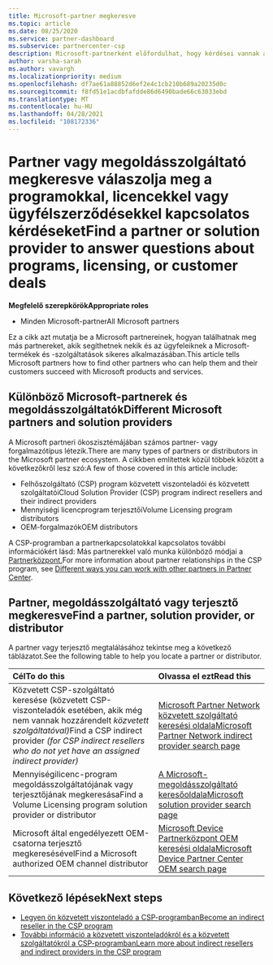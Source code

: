 ```yaml
---
title: Microsoft-partner megkeresve
ms.topic: article
ms.date: 08/25/2020
ms.service: partner-dashboard
ms.subservice: partnercenter-csp
description: Microsoft-partnerként előfordulhat, hogy kérdései vannak arról, hogyan segíthet az ügyfeleknek vagy bizonyos programoknak. Keresse meg a további partnereket, akik segíthetnek.
author: varsha-sarah
ms.author: vavargh
ms.localizationpriority: medium
ms.openlocfilehash: df7ae61a88852d6ef2e4c1cb210b689a20235d0c
ms.sourcegitcommit: f8fd51e1acdbfafdde86d6490bade66c63033ebd
ms.translationtype: MT
ms.contentlocale: hu-HU
ms.lasthandoff: 04/28/2021
ms.locfileid: "108172336"
---
```

# <a name="find-a-partner-or-solution-provider-to-answer-questions-about-programs-licensing-or-customer-deals"></a><span data-ttu-id="b49b2-104">Partner vagy megoldásszolgáltató megkeresve válaszolja meg a programokkal, licencekkel vagy ügyfélszerződésekkel kapcsolatos kérdéseket</span><span class="sxs-lookup"><span data-stu-id="b49b2-104">Find a partner or solution provider to answer questions about programs, licensing, or customer deals</span></span> 

<span data-ttu-id="b49b2-105">**Megfelelő szerepkörök**</span><span class="sxs-lookup"><span data-stu-id="b49b2-105">**Appropriate roles**</span></span>

- <span data-ttu-id="b49b2-106">Minden Microsoft-partner</span><span class="sxs-lookup"><span data-stu-id="b49b2-106">All Microsoft partners</span></span>

<span data-ttu-id="b49b2-107">Ez a cikk azt mutatja be a Microsoft partnereinek, hogyan találhatnak meg más partnereket, akik segíthetnek nekik és az ügyfeleiknek a Microsoft-termékek és -szolgáltatások sikeres alkalmazásában.</span><span class="sxs-lookup"><span data-stu-id="b49b2-107">This article tells Microsoft partners how to find other partners who can help them and their customers succeed with Microsoft products and services.</span></span>

## <a name="different-microsoft-partners-and-solution-providers"></a><span data-ttu-id="b49b2-108">Különböző Microsoft-partnerek és megoldásszolgáltatók</span><span class="sxs-lookup"><span data-stu-id="b49b2-108">Different Microsoft partners and solution providers</span></span>

<span data-ttu-id="b49b2-109">A Microsoft partneri ökoszisztémájában számos partner- vagy forgalmazótípus létezik.</span><span class="sxs-lookup"><span data-stu-id="b49b2-109">There are many types of partners or distributors in the Microsoft partner ecosystem.</span></span> <span data-ttu-id="b49b2-110">A cikkben említettek közül többek között a következőkről lesz szó:</span><span class="sxs-lookup"><span data-stu-id="b49b2-110">A few of those covered in this article include:</span></span>

- <span data-ttu-id="b49b2-111">Felhőszolgáltató (CSP) program közvetett viszonteladói és közvetett szolgáltatói</span><span class="sxs-lookup"><span data-stu-id="b49b2-111">Cloud Solution Provider (CSP) program indirect resellers and their indirect providers</span></span>
- <span data-ttu-id="b49b2-112">Mennyiségi licencprogram terjesztői</span><span class="sxs-lookup"><span data-stu-id="b49b2-112">Volume Licensing program distributors</span></span>
- <span data-ttu-id="b49b2-113">OEM-forgalmazók</span><span class="sxs-lookup"><span data-stu-id="b49b2-113">OEM distributors</span></span>

<span data-ttu-id="b49b2-114">A CSP-programban a partnerkapcsolatokkal kapcsolatos további információkért lásd: Más partnerekkel való munka különböző módjai a [Partnerközpont.](work-with-other-partners.md)</span><span class="sxs-lookup"><span data-stu-id="b49b2-114">For more information about partner relationships in the CSP program, see [Different ways you can work with other partners in Partner Center](work-with-other-partners.md).</span></span>

## <a name="find-a-partner-solution-provider-or-distributor"></a><span data-ttu-id="b49b2-115">Partner, megoldásszolgáltató vagy terjesztő megkeresve</span><span class="sxs-lookup"><span data-stu-id="b49b2-115">Find a partner, solution provider, or distributor</span></span>

<span data-ttu-id="b49b2-116">A partner vagy terjesztő megtalálásához tekintse meg a következő táblázatot.</span><span class="sxs-lookup"><span data-stu-id="b49b2-116">See the following table to help you locate a partner or distributor.</span></span>

|<span data-ttu-id="b49b2-117">Cél</span><span class="sxs-lookup"><span data-stu-id="b49b2-117">To do this</span></span>  | <span data-ttu-id="b49b2-118">Olvassa el ezt</span><span class="sxs-lookup"><span data-stu-id="b49b2-118">Read this</span></span>  |
|:------------------|:--------------- |
|<span data-ttu-id="b49b2-119">Közvetett CSP-szolgáltató keresése (közvetett CSP-viszonteladók esetében, akik még nem vannak hozzárendelt *közvetett szolgáltatóval)*</span><span class="sxs-lookup"><span data-stu-id="b49b2-119">Find a CSP indirect provider *(for CSP indirect resellers who do not yet have an assigned indirect provider)*</span></span> | [<span data-ttu-id="b49b2-120">Microsoft Partner Network közvetett szolgáltató keresési oldala</span><span class="sxs-lookup"><span data-stu-id="b49b2-120">Microsoft Partner Network indirect provider search page</span></span>](https://partner.microsoft.com/membership/cloud-solution-provider/find-a-provider)  |
|<span data-ttu-id="b49b2-121">Mennyiségilicenc-program megoldásszolgáltatójának vagy terjesztőjának megkeresása</span><span class="sxs-lookup"><span data-stu-id="b49b2-121">Find a Volume Licensing program solution provider or distributor</span></span>  | [<span data-ttu-id="b49b2-122">A Microsoft-megoldásszolgáltató keresőoldala</span><span class="sxs-lookup"><span data-stu-id="b49b2-122">Microsoft solution provider search page</span></span>](https://www.microsoft.com/solution-providers/home)  |
|<span data-ttu-id="b49b2-123">Microsoft által engedélyezett OEM-csatorna terjesztő megkeresésével</span><span class="sxs-lookup"><span data-stu-id="b49b2-123">Find a Microsoft authorized OEM channel distributor</span></span>  | [<span data-ttu-id="b49b2-124">Microsoft Device Partnerközpont OEM keresési oldala</span><span class="sxs-lookup"><span data-stu-id="b49b2-124">Microsoft Device Partner Center OEM search page</span></span>](https://devicepartner.microsoft.com/connect/distributor)  |

## <a name="next-steps"></a><span data-ttu-id="b49b2-125">Következő lépések</span><span class="sxs-lookup"><span data-stu-id="b49b2-125">Next steps</span></span>

- [<span data-ttu-id="b49b2-126">Legyen ön közvetett viszonteladó a CSP-programban</span><span class="sxs-lookup"><span data-stu-id="b49b2-126">Become an indirect reseller in the CSP program</span></span>](https://partner.microsoft.com/licensing)
- [<span data-ttu-id="b49b2-127">További információ a közvetett viszonteladókról és a közvetett szolgáltatókról a CSP-programban</span><span class="sxs-lookup"><span data-stu-id="b49b2-127">Learn more about indirect resellers and indirect providers in the CSP program</span></span>](work-with-other-partners.md)